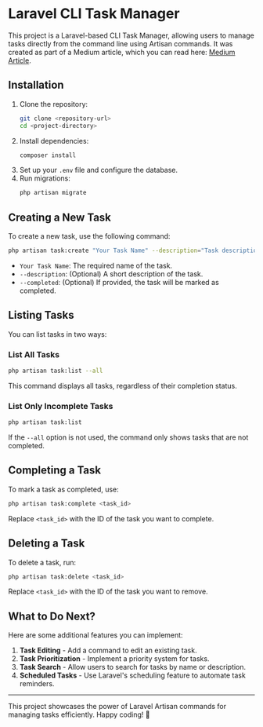 # Laravel CLI Task Manager

This project is a Laravel-based CLI Task Manager, allowing users to manage tasks directly from the command line using Artisan commands. It was created as part of a Medium article, which you can read here: [Medium Article](https://medium.com/@hendelRamzy/how-laravel-console-commands-works-todo-list-d6cfc2720174).

## Installation

1. Clone the repository:
   ```sh
   git clone <repository-url>
   cd <project-directory>
   ```
2. Install dependencies:
   ```sh
   composer install
   ```
3. Set up your `.env` file and configure the database.
4. Run migrations:
   ```sh
   php artisan migrate
   ```

## Creating a New Task

To create a new task, use the following command:
```sh
php artisan task:create "Your Task Name" --description="Task description" --completed
```
- `Your Task Name`: The required name of the task.
- `--description`: (Optional) A short description of the task.
- `--completed`: (Optional) If provided, the task will be marked as completed.

## Listing Tasks

You can list tasks in two ways:

### List All Tasks
```sh
php artisan task:list --all
```
This command displays all tasks, regardless of their completion status.

### List Only Incomplete Tasks
```sh
php artisan task:list
```
If the `--all` option is not used, the command only shows tasks that are not completed.

## Completing a Task

To mark a task as completed, use:
```sh
php artisan task:complete <task_id>
```
Replace `<task_id>` with the ID of the task you want to complete.

## Deleting a Task

To delete a task, run:
```sh
php artisan task:delete <task_id>
```
Replace `<task_id>` with the ID of the task you want to remove.

## What to Do Next?
Here are some additional features you can implement:
1. **Task Editing** - Add a command to edit an existing task.
2. **Task Prioritization** - Implement a priority system for tasks.
3. **Task Search** - Allow users to search for tasks by name or description.
4. **Scheduled Tasks** - Use Laravel's scheduling feature to automate task reminders.

---
This project showcases the power of Laravel Artisan commands for managing tasks efficiently. Happy coding! 🚀
